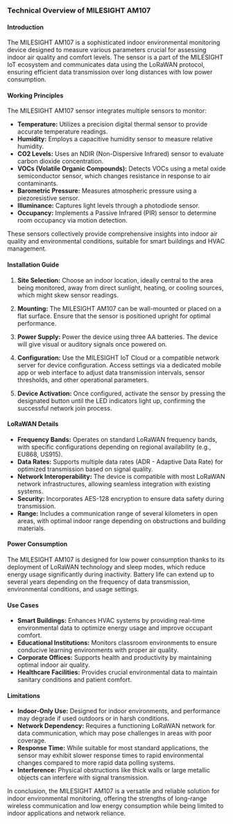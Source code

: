### Technical Overview of MILESIGHT AM107

#### Introduction
The MILESIGHT AM107 is a sophisticated indoor environmental monitoring device designed to measure various parameters crucial for assessing indoor air quality and comfort levels. The sensor is a part of the MILESIGHT IoT ecosystem and communicates data using the LoRaWAN protocol, ensuring efficient data transmission over long distances with low power consumption.

#### Working Principles

The MILESIGHT AM107 sensor integrates multiple sensors to monitor:

- **Temperature:** Utilizes a precision digital thermal sensor to provide accurate temperature readings.
- **Humidity:** Employs a capacitive humidity sensor to measure relative humidity.
- **CO2 Levels:** Uses an NDIR (Non-Dispersive Infrared) sensor to evaluate carbon dioxide concentration.
- **VOCs (Volatile Organic Compounds):** Detects VOCs using a metal oxide semiconductor sensor, which changes resistance in response to air contaminants.
- **Barometric Pressure:** Measures atmospheric pressure using a piezoresistive sensor.
- **Illuminance:** Captures light levels through a photodiode sensor.
- **Occupancy:** Implements a Passive Infrared (PIR) sensor to determine room occupancy via motion detection.

These sensors collectively provide comprehensive insights into indoor air quality and environmental conditions, suitable for smart buildings and HVAC management.

#### Installation Guide

1. **Site Selection:** Choose an indoor location, ideally central to the area being monitored, away from direct sunlight, heating, or cooling sources, which might skew sensor readings.
   
2. **Mounting:** The MILESIGHT AM107 can be wall-mounted or placed on a flat surface. Ensure that the sensor is positioned upright for optimal performance.

3. **Power Supply:** Power the device using three AA batteries. The device will give visual or auditory signals once powered on.

4. **Configuration:** Use the MILESIGHT IoT Cloud or a compatible network server for device configuration. Access settings via a dedicated mobile app or web interface to adjust data transmission intervals, sensor thresholds, and other operational parameters.

5. **Device Activation:** Once configured, activate the sensor by pressing the designated button until the LED indicators light up, confirming the successful network join process.

#### LoRaWAN Details

- **Frequency Bands:** Operates on standard LoRaWAN frequency bands, with specific configurations depending on regional availability (e.g., EU868, US915).
- **Data Rates:** Supports multiple data rates (ADR - Adaptive Data Rate) for optimized transmission based on signal quality.
- **Network Interoperability:** The device is compatible with most LoRaWAN network infrastructures, allowing seamless integration with existing systems.
- **Security:** Incorporates AES-128 encryption to ensure data safety during transmission.
- **Range:** Includes a communication range of several kilometers in open areas, with optimal indoor range depending on obstructions and building materials.

#### Power Consumption

The MILESIGHT AM107 is designed for low power consumption thanks to its deployment of LoRaWAN technology and sleep modes, which reduce energy usage significantly during inactivity. Battery life can extend up to several years depending on the frequency of data transmission, environmental conditions, and usage settings.

#### Use Cases

- **Smart Buildings:** Enhances HVAC systems by providing real-time environmental data to optimize energy usage and improve occupant comfort.
- **Educational Institutions:** Monitors classroom environments to ensure conducive learning environments with proper air quality.
- **Corporate Offices:** Supports health and productivity by maintaining optimal indoor air quality.
- **Healthcare Facilities:** Provides crucial environmental data to maintain sanitary conditions and patient comfort.

#### Limitations

- **Indoor-Only Use:** Designed for indoor environments, and performance may degrade if used outdoors or in harsh conditions.
- **Network Dependency:** Requires a functioning LoRaWAN network for data communication, which may pose challenges in areas with poor coverage.
- **Response Time:** While suitable for most standard applications, the sensor may exhibit slower response times to rapid environmental changes compared to more rapid data polling systems.
- **Interference:** Physical obstructions like thick walls or large metallic objects can interfere with signal transmission.

In conclusion, the MILESIGHT AM107 is a versatile and reliable solution for indoor environmental monitoring, offering the strengths of long-range wireless communication and low energy consumption while being limited to indoor applications and network reliance.
